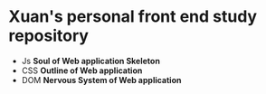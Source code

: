 # Xuan's personal front end study repository

* Js  **Soul of Web application Skeleton**
* CSS **Outline of Web application**
* DOM **Nervous System of Web application**
